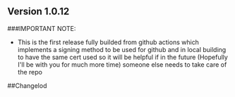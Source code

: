 ## Version 1.0.12 
###IMPORTANT NOTE:
- This is the first release fully builded from github actions which implements a signing method to be used for github and in local building to have the same cert used so it will be helpful if in the future (Hopefully I'll be with you for much more time) someone else needs to take care of the repo

##Changelod


